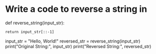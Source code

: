 
# Write a code to reverse a string in 
def reverse_string(input_str):

    return input_str[::-1]


input_str = "Hello, World!"
reversed_str = reverse_string(input_str)
print("Original String:", input_str)
print("Reversed String:", reversed_str)
